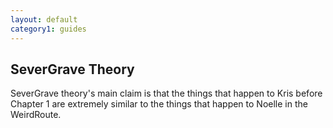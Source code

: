 ```yaml
---
layout: default
category1: guides
---
```

<h2>SeverGrave Theory</h2>
SeverGrave theory's main claim is that the things that happen to Kris before Chapter 1 are extremely similar to the things that happen to Noelle in the WeirdRoute.
